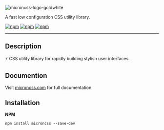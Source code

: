 ![microncss-logo-goldwhite](https://user-images.githubusercontent.com/31719884/160313006-cce2e0a5-be0f-41ff-ab48-940ebeb2b7fe.png)

A fast low configuration CSS utility library.

[![npm](https://img.shields.io/badge/build-stable-sucess?&style=flat)](https://github.com/itsjustlogan/microncss)
[![npm](https://img.shields.io/npm/v/microncss?color=green)](https://www.npmjs.com/package/microncss)
[![npm](https://img.shields.io/badge/licence-MIT-blue?&style=flat)](https://github.com/itsjustlogan/microncss/blob/main/LICENSE)

---

## **Description**

⚡ CSS utility library for rapidly building stylish user interfaces.

## **Documention**

Visit [microncss.com](https://www.microncss.com) for full documentation

## **Installation**

**NPM**

```shell
npm install microncss --save-dev
```
